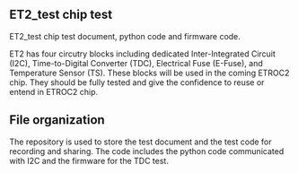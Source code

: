 ## ET2_test chip test
ET2_test chip test document, python code and firmware code.

ET2 has four circutry blocks including dedicated Inter-Integrated Circuit (I2C), Time-to-Digital Converter (TDC), Electrical Fuse (E-Fuse), and Temperature Sensor (TS). These blocks will be used in the coming ETROC2 chip. They should be fully tested and give the confidence to reuse or entend in ETROC2 chip.

## File organization
The repository is used to store the test document and the test code for recording and sharing. The code includes the python code communicated with I2C and the firmware for the TDC test.
